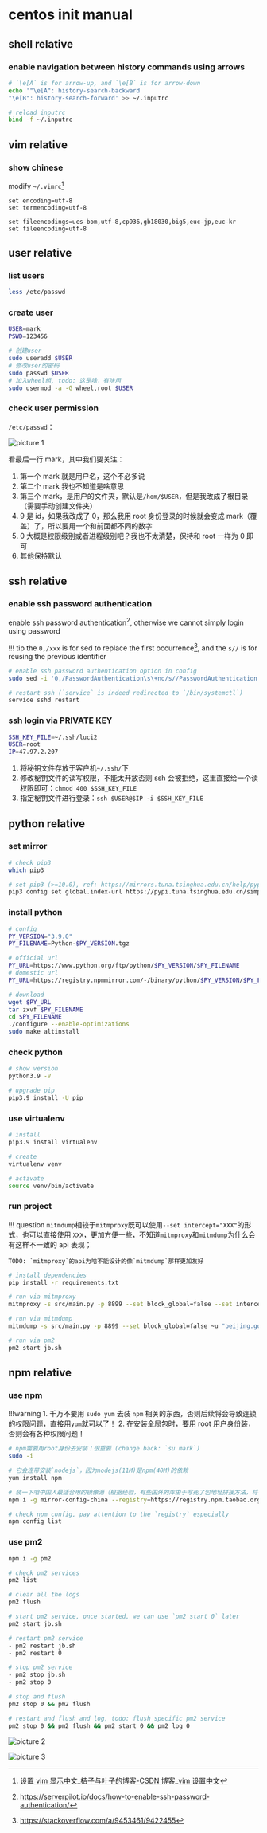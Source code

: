 # centos init manual

## shell relative

### enable navigation between history commands using arrows

```sh
# `\e[A` is for arrow-up, and `\e[B` is for arrow-down
echo '"\e[A": history-search-backward
"\e[B": history-search-forward' >> ~/.inputrc

# reload inputrc
bind -f ~/.inputrc
```

## vim relative

### show chinese

modify `~/.vimrc`[^vim:show-chinese-characters]

```vim
set encoding=utf-8
set termencoding=utf-8

set fileencodings=ucs-bom,utf-8,cp936,gb18030,big5,euc-jp,euc-kr
set fileencoding=utf-8
```

[^vim:show-chinese-characters]: [设置 vim 显示中文\_桔子与叶子的博客-CSDN 博客\_vim 设置中文](https://blog.csdn.net/shujianhenu/article/details/46537651)

## user relative

### list users

```sh
less /etc/passwd
```

### create user

```sh
USER=mark
PSWD=123456

# 创建user
sudo useradd $USER
# 修改user的密码
sudo passwd $USER
# 加入wheel组, todo: 这是啥，有啥用
sudo usermod -a -G wheel,root $USER
```

### check user permission

`/etc/passwd`：

![picture 1](https://mark-vue-oss.oss-cn-hangzhou.aliyuncs.com/centos-init-manual-1657604306878-93a30702844ba37b1e3f160d49a89acfc3ca464e1eaa685a186c7241955dc821.png)

看最后一行 mark，其中我们要关注：

1. 第一个 mark 就是用户名，这个不必多说
2. 第二个 mark 我也不知道是啥意思
3. 第三个 mark，是用户的文件夹，默认是`/hom/$USER`，但是我改成了根目录（需要手动创建文件夹）
4. 9 是 id，如果我改成了 0，那么我用 root 身份登录的时候就会变成 mark（覆盖）了，所以要用一个和前面都不同的数字
5. 0 大概是权限级别或者进程级别吧？我也不太清楚，保持和 root 一样为 0 即可
6. 其他保持默认

## ssh relative

### enable ssh password authentication

enable ssh password authentication[^enable-ssh-password-authentication], otherwise we cannot simply login using password

!!! tip the `0,/xxx` is for sed to replace the first occurrence[^sed-replace-first-occurrence], and the `s//` is for reusing the previous identifier

```sh
# enable ssh password authentication option in config
sudo sed -i '0,/PasswordAuthentication\s\+no/s//PasswordAuthentication yes/' /etc/ssh/sshd_config

# restart ssh (`service` is indeed redirected to `/bin/systemctl`)
service sshd restart
```

[^enable-ssh-password-authentication]: https://serverpilot.io/docs/how-to-enable-ssh-password-authentication/
[^sed-replace-first-occurrence]: https://stackoverflow.com/a/9453461/9422455

### ssh login via PRIVATE KEY

```sh
SSH_KEY_FILE=~/.ssh/luci2
USER=root
IP=47.97.2.207
```

1. 将秘钥文件存放于客户机`~/.ssh/`下
2. 修改秘钥文件的读写权限，不能太开放否则 ssh 会被拒绝，这里直接给一个读权限即可：`chmod 400 $SSH_KEY_FILE`
3. 指定秘钥文件进行登录：`ssh $USER@$IP -i $SSH_KEY_FILE`

## python relative

### set mirror

```sh
# check pip3
which pip3

# set pip3 (>=10.0), ref: https://mirrors.tuna.tsinghua.edu.cn/help/pypi/
pip3 config set global.index-url https://pypi.tuna.tsinghua.edu.cn/simple
```

### install python

```sh
# config
PY_VERSION="3.9.0"
PY_FILENAME=Python-$PY_VERSION.tgz

# official url
PY_URL=https://www.python.org/ftp/python/$PY_VERSION/$PY_FILENAME
# domestic url
PY_URL=https://registry.npmmirror.com/-/binary/python/$PY_VERSION/$PY_FILENAME

# download
wget $PY_URL
tar zxvf $PY_FILENAME
cd $PY_FILENAME
./configure --enable-optimizations
sudo make altinstall
```

### check python

```sh
# show version
python3.9 -V

# upgrade pip
pip3.9 install -U pip
```

### use virtualenv

```sh
# install
pip3.9 install virtualenv

# create
virtualenv venv

# activate
source venv/bin/activate
```

### run project

!!! question `mitmdump`相较于`mitmproxy`既可以使用`--set intercept="XXX"`的形式，也可以直接使用 `XXX`，更加方便一些，不知道`mitmproxy`和`mitmdump`为什么会有这样不一致的 api 表现；

    TODO: `mitmproxy`的api为啥不能设计的像`mitmdump`那样更加友好

```sh
# install dependencies
pip install -r requirements.txt

# run via mitmproxy
mitmproxy -s src/main.py -p 8899 --set block_global=false --set intercept='~u "beijing.gov.cn"'

# run via mitmdump
mitmdump -s src/main.py -p 8899 --set block_global=false ~u "beijing.gov.cn"

# run via pm2
pm2 start jb.sh
```

## npm relative

### use npm

!!!warning 1. 千万不要用 `sudo yum` 去装 `npm` 相关的东西，否则后续将会导致连锁的权限问题，直接用`yum`就可以了！ 2. 在安装全局包时，要用 root 用户身份装，否则会有各种权限问题！

```sh
# npm需要用root身份去安装！很重要 (change back: `su mark`)
sudo -i

# 它会连带安装`nodejs`，因为nodejs(11M)是npm(40M)的依赖
yum install npm

# 装一下咱中国人最适合用的镜像源（根据经验，有些国外的库由于写死了包地址拼接方法，将导致基于非官方`registry`配置的项目初始化失败，这个需要注意，那种情况下，最好的办法是开vpn，然后用官方registry
npm i -g mirror-config-china --registry=https://registry.npm.taobao.org

# check npm config, pay attention to the `registry` especially
npm config list
```

### use pm2

```sh
npm i -g pm2

# check pm2 services
pm2 list

# clear all the logs
pm2 flush

# start pm2 service, once started, we can use `pm2 start 0` later
pm2 start jb.sh

# restart pm2 service
- pm2 restart jb.sh
- pm2 restart 0

# stop pm2 service
- pm2 stop jb.sh
- pm2 stop 0

# stop and flush
pm2 stop 0 && pm2 flush

# restart and flush and log, todo: flush specific pm2 service
pm2 stop 0 && pm2 flush && pm2 start 0 && pm2 log 0
```

![picture 2](https://mark-vue-oss.oss-cn-hangzhou.aliyuncs.com/centos-init-manual-1657617206731-e7ad64fae20714de8fda3704522dfb571da30afd95b555dd8eec994246cabc5b.png)

![picture 3](https://mark-vue-oss.oss-cn-hangzhou.aliyuncs.com/centos-init-manual-1657617228043-2c2ab3c61d536393fe9a2d3477120b8c50c8508945d0086eeebd5e7a524cd1ed.png)
